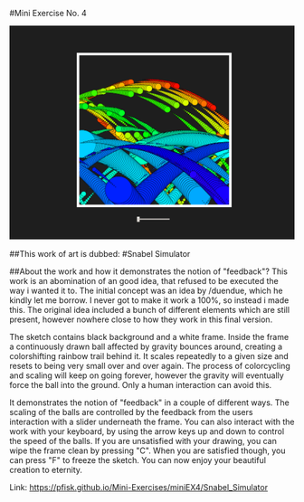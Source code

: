 #Mini Exercise No. 4

![ScreenShot](Screenshot.PNG)

##This work of art is dubbed: 
#Snabel Simulator

##About the work and how it demonstrates the notion of "feedback"?
This work is an abomination of an good idea, that refused to be executed the way i wanted it to. The initial concept was an idea by /duendue, which he kindly let me borrow. I never got to make it work a 100%, so instead i made this. The original idea included a bunch of different elements which are still present, however nowhere close to how they work in this final version.

The sketch contains black background and a white frame. Inside the frame a continuously drawn ball affected by gravity bounces around, creating a colorshifting rainbow trail behind it. It scales repeatedly to a given size and resets to being very small over and over again.
The process of colorcycling and scaling will keep on going forever, however the gravity will eventually force the ball into the ground. Only a human interaction can avoid this.

It demonstrates the notion of "feedback" in a couple of different ways. The scaling of the balls are controlled by the feedback from the users interaction with a slider underneath the frame. You can also interact with the work with your keyboard, by using the arrow keys up and down to control the speed of the balls. If you are unsatisfied with your drawing, you can wipe the frame clean by pressing "C". When you are satisfied though, you can press "F" to freeze the sketch. You can now enjoy your beautiful creation to eternity.

Link: https://pfisk.github.io/Mini-Exercises/miniEX4/Snabel_Simulator
